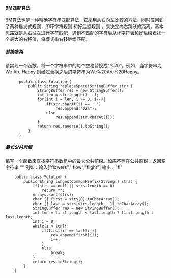 #### BM匹配算法
BM算法也是一种精确字符串匹配算法，它采用从右向左比较的方法，同时应用到了两种启发式规则，即坏字符规则 和好后缀规则 ，来决定向右跳跃的距离。基本思路就是从右往左进行字符匹配，遇到不匹配的字符后从坏字符表和好后缀表找一个最大的右移值，将模式串右移继续匹配。
##### 替换空格
请实现一个函数，将一个字符串中的每个空格替换成“%20”。例如，当字符串为We Are Happy.则经过替换之后的字符串为We%20Are%20Happy。

          public class Solution {
              public String replaceSpace(StringBuffer str) {
                  StringBuffer res = new StringBuffer();
                  int len = str.length() - 1;
                  for(int i = len; i >= 0; i--){
                      if(str.charAt(i) == ' ')
                          res.append("02%");
                      else
                          res.append(str.charAt(i));
                  }
                  return res.reverse().toString();
              }
          }
##### 最长公共前缀
编写一个函数来查找字符串数组中的最长公共前缀。如果不存在公共前缀，返回空字符串 "" 例如：输入["flowers"," flow","flight"] 输出："fl"

        public class Solution {
            public String longestCommonPrefix(String[] strs) {
                if(strs == null || strs.length == 0)
                    return "";
                Arrays.sort(strs);
                char [] first = strs[0].toCharArray();
                char [] last = strs[strs.length - 1].toCharArray();
                StringBuffer res = new StringBuffer();
                int len = first.length < last.length ? first.length : last.length;
                int i = 0;
                while(i < len){
                    if(first[i] == last[i]){
                        res.append(first[i]);
                        i++;
                    }
                    else
                        break;
                }
                return res.toString();
            }
        }
